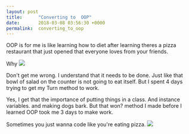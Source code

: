 ```yaml
---
layout: post
title:      "Converting to  OOP"
date:       2018-03-08 03:56:30 +0000
permalink:  converting_to_oop
---
```



OOP is for me is like learning how to diet after learning theres a pizza restaurant that just opened that everyone loves from your friends. 

Why
![](http://http://2.bp.blogspot.com/-KCKJIiTFDl4/VOTHOOqb3CI/AAAAAAAAkro/67oweoYVgvk/s1600/little-caesars-bacon-wrapped-pizza.jpg)

Don't get me wrong. I understand that it needs to be done. Just like that bowl of salad on the counter is not going to eat itself. But I spent 4 days trying to get my Turn method to work. 

Yes, I get that the importance of putting things in a class. And instance variables. and making dogs bark.
But that won? method I made before I learned OOP took me 3 days to make work. 

Sometimes you just wanna code like you're eating pizza.
![](https://images.megapixl.com/980/9800516.jpg)









